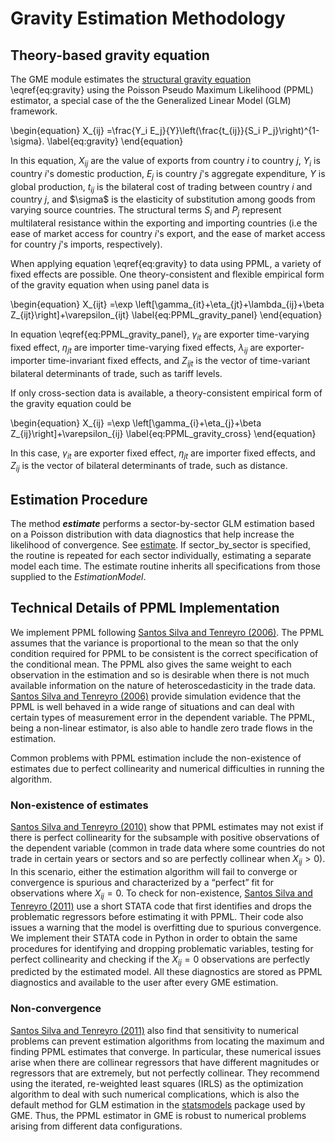 <script type="text/x-mathjax-config">
MathJax.Hub.Config({
  TeX: { equationNumbers: { autoNumber: "AMS" } }
});
</script>
<script src='https://cdnjs.cloudflare.com/ajax/libs/mathjax/2.7.4/latest.js?config=TeX-MML-AM_CHTML' async></script>

# Gravity Estimation Methodology

## Theory-based gravity equation

The GME module estimates the [structural gravity equation](https://www.wto.org/english/res_e/publications_e/advancedguide2016_e.htm) \eqref{eq:gravity} using the Poisson Pseudo Maximum Likelihood (PPML) estimator, a special case of the the Generalized Linear Model (GLM) framework.

\begin{equation}
    X_{ij} =\frac{Y_i E_j}{Y}\left(\frac{t_{ij}}{S_i P_j}\right)^{1-\sigma}.
    \label{eq:gravity}
\end{equation}

In this equation, $X_{ij}$ are the value of exports from country $i$ to country $j$, $Y_{i}$ is country $i$'s domestic production, $E_{j}$ is country $j$'s aggregate expenditure, $Y$ is global production, $t_{ij}$ is the bilateral cost of trading between country $i$ and country $j$, and $\sigma\$ is the elasticity of substitution among goods from varying source countries. The structural terms $S_{i}$ and $P_{j}$ represent multilateral resistance within the exporting and importing countries (i.e the ease of market access for country $i$'s export, and the ease of market access for country $j$'s imports, respectively). 

When applying equation \eqref{eq:gravity} to data using PPML, a variety of fixed effects are possible. One theory-consistent and flexible empirical form of the gravity equation when using panel data is

\begin{equation}
    X_{ijt} =\exp \left[\gamma_{it}+\eta_{jt}+\lambda_{ij}+\beta Z_{ijt}\right]+\varepsilon_{ijt}
    \label{eq:PPML_gravity_panel}
\end{equation}

In equation \eqref{eq:PPML_gravity_panel}, $\gamma_{it}$ are exporter time-varying fixed effect, $\eta_{jt}$ are importer time-varying fixed effects, $\lambda_{ij}$ are exporter-importer time-invariant fixed effects, and $Z_{ijt}$ is the vector of time-variant bilateral determinants of trade, such as tariff levels.

If only cross-section data is available, a theory-consistent empirical form of the gravity equation could be

\begin{equation}
    X_{ij} =\exp \left[\gamma_{i}+\eta_{j}+\beta Z_{ij}\right]+\varepsilon_{ij}
    \label{eq:PPML_gravity_cross}
\end{equation}

In this case, $\gamma_{it}$ are exporter fixed effect, $\eta_{jt}$ are importer fixed effects, and $Z_{ij}$ is the vector of bilateral determinants of trade, such as distance.

## Estimation Procedure

The method ***estimate*** performs a sector-by-sector GLM estimation based on a Poisson distribution with data diagnostics that help increase the likelihood of convergence. See [estimate](api_docs/estimate_method.md).  If sector_by_sector is specified, the routine is repeated for each sector individually, estimating a separate model each time. The estimate routine inherits all specifications from those supplied to the *EstimationModel*.

## Technical Details of PPML Implementation

We implement PPML following [Santos Silva and Tenreyro (2006)](https://www.mitpressjournals.org/doi/pdf/10.1162/rest.88.4.641). The PPML assumes that the variance is proportional to the mean so that the only condition required for PPML to be consistent is the correct specification of the conditional mean. The PPML also gives the same weight to each observation in the estimation and so is desirable when there is not much available information on the nature of heteroscedasticity in the trade data. [Santos Silva and Tenreyro (2006)](https://www.mitpressjournals.org/doi/pdf/10.1162/rest.88.4.641) provide simulation evidence that the PPML is well behaved in a wide range of situations and can deal with certain types of measurement error in the dependent variable. The PPML, being a non-linear estimator, is also able to handle zero trade flows in the estimation.

Common problems with PPML estimation include the non-existence of estimates due to perfect collinearity and numerical difficulties in running the algorithm.

### Non-existence of estimates

[Santos Silva and Tenreyro (2010)](https://www.sciencedirect.com/science/article/pii/S0165176510000832?via%3Dihub) show that PPML estimates may not exist if there is perfect collinearity for the subsample with positive observations of the dependent variable (common in trade data where some countries do not trade in certain years or sectors and so are perfectly collinear when $X_{ij}>0$). In this scenario, either the estimation algorithm will fail to converge or convergence is spurious and characterized by a “perfect” fit for observations where $X_{ij}=0$. To check for non-existence, [Santos Silva and Tenreyro (2011)](https://www.stata-journal.com/article.html?article=st0225) use a short STATA code that first identifies and drops the problematic regressors before estimating it with PPML. Their code also issues a warning that the model is overfitting due to spurious convergence. We implement their STATA code in Python in order to obtain the same procedures for identifying and dropping problematic variables, testing for perfect collinearity and checking if the $X_{ij}=0$ observations are perfectly predicted by the estimated model. All these diagnostics are stored as PPML diagnostics and available to the user after every GME estimation.

### Non-convergence

[Santos Silva and Tenreyro (2011)](https://www.stata-journal.com/article.html?article=st0225) also find that sensitivity to numerical problems can prevent estimation algorithms from locating the maximum and finding PPML estimates that converge. In particular, these numerical issues arise when there are collinear regressors that have different magnitudes or regressors that are extremely, but not perfectly collinear. They recommend using the iterated, re-weighted least squares (IRLS) as the optimization algorithm to deal with such numerical complications, which is also the default method for GLM estimation in the [statsmodels](https://www.statsmodels.org) package used by GME. Thus, the PPML estimator in GME is robust to numerical problems arising from different data configurations.
